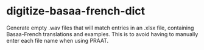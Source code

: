 # digitize-basaa-french-dict
Generate empty .wav files that will match entries in an .xlsx file, containing Basaa-French translations and examples.
This is to avoid having to manually enter each file name when using PRAAT.
